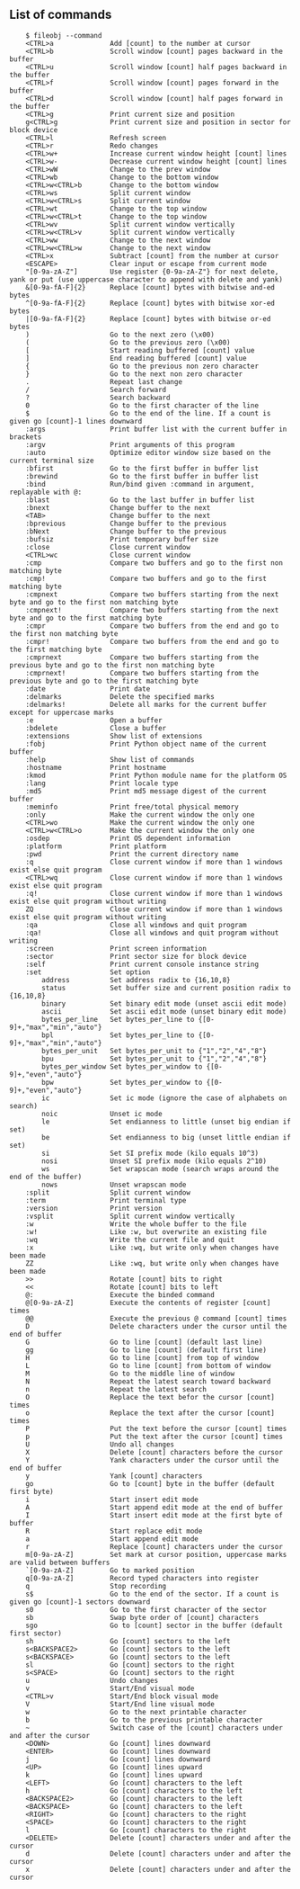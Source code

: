 ## List of commands

        $ fileobj --command
        <CTRL>a              Add [count] to the number at cursor
        <CTRL>b              Scroll window [count] pages backward in the buffer
        <CTRL>u              Scroll window [count] half pages backward in the buffer
        <CTRL>f              Scroll window [count] pages forward in the buffer
        <CTRL>d              Scroll window [count] half pages forward in the buffer
        <CTRL>g              Print current size and position
        g<CTRL>g             Print current size and position in sector for block device
        <CTRL>l              Refresh screen
        <CTRL>r              Redo changes
        <CTRL>w+             Increase current window height [count] lines
        <CTRL>w-             Decrease current window height [count] lines
        <CTRL>wW             Change to the prev window
        <CTRL>wb             Change to the bottom window
        <CTRL>w<CTRL>b       Change to the bottom window
        <CTRL>ws             Split current window
        <CTRL>w<CTRL>s       Split current window
        <CTRL>wt             Change to the top window
        <CTRL>w<CTRL>t       Change to the top window
        <CTRL>wv             Split current window vertically
        <CTRL>w<CTRL>v       Split current window vertically
        <CTRL>ww             Change to the next window
        <CTRL>w<CTRL>w       Change to the next window
        <CTRL>x              Subtract [count] from the number at cursor
        <ESCAPE>             Clear input or escape from current mode
        "[0-9a-zA-Z"]        Use register {0-9a-zA-Z"} for next delete, yank or put (use uppercase character to append with delete and yank)
        &[0-9a-fA-F]{2}      Replace [count] bytes with bitwise and-ed bytes
        ^[0-9a-fA-F]{2}      Replace [count] bytes with bitwise xor-ed bytes
        |[0-9a-fA-F]{2}      Replace [count] bytes with bitwise or-ed bytes
        )                    Go to the next zero (\x00)
        (                    Go to the previous zero (\x00)
        [                    Start reading buffered [count] value
        ]                    End reading buffered [count] value
        {                    Go to the previous non zero character
        }                    Go to the next non zero character
        .                    Repeat last change
        /                    Search forward
        ?                    Search backward
        0                    Go to the first character of the line
        $                    Go to the end of the line. If a count is given go [count]-1 lines downward
        :args                Print buffer list with the current buffer in brackets
        :argv                Print arguments of this program
        :auto                Optimize editor window size based on the current terminal size
        :bfirst              Go to the first buffer in buffer list
        :brewind             Go to the first buffer in buffer list
        :bind                Run/bind given :command in argument, replayable with @:
        :blast               Go to the last buffer in buffer list
        :bnext               Change buffer to the next
        <TAB>                Change buffer to the next
        :bprevious           Change buffer to the previous
        :bNext               Change buffer to the previous
        :bufsiz              Print temporary buffer size
        :close               Close current window
        <CTRL>wc             Close current window
        :cmp                 Compare two buffers and go to the first non matching byte
        :cmp!                Compare two buffers and go to the first matching byte
        :cmpnext             Compare two buffers starting from the next byte and go to the first non matching byte
        :cmpnext!            Compare two buffers starting from the next byte and go to the first matching byte
        :cmpr                Compare two buffers from the end and go to the first non matching byte
        :cmpr!               Compare two buffers from the end and go to the first matching byte
        :cmprnext            Compare two buffers starting from the previous byte and go to the first non matching byte
        :cmprnext!           Compare two buffers starting from the previous byte and go to the first matching byte
        :date                Print date
        :delmarks            Delete the specified marks
        :delmarks!           Delete all marks for the current buffer except for uppercase marks
        :e                   Open a buffer
        :bdelete             Close a buffer
        :extensions          Show list of extensions
        :fobj                Print Python object name of the current buffer
        :help                Show list of commands
        :hostname            Print hostname
        :kmod                Print Python module name for the platform OS
        :lang                Print locale type
        :md5                 Print md5 message digest of the current buffer
        :meminfo             Print free/total physical memory
        :only                Make the current window the only one
        <CTRL>wo             Make the current window the only one
        <CTRL>w<CTRL>o       Make the current window the only one
        :osdep               Print OS dependent information
        :platform            Print platform
        :pwd                 Print the current directory name
        :q                   Close current window if more than 1 windows exist else quit program
        <CTRL>wq             Close current window if more than 1 windows exist else quit program
        :q!                  Close current window if more than 1 windows exist else quit program without writing
        ZQ                   Close current window if more than 1 windows exist else quit program without writing
        :qa                  Close all windows and quit program
        :qa!                 Close all windows and quit program without writing
        :screen              Print screen information
        :sector              Print sector size for block device
        :self                Print current console instance string
        :set                 Set option
            address          Set address radix to {16,10,8}
            status           Set buffer size and current position radix to {16,10,8}
            binary           Set binary edit mode (unset ascii edit mode)
            ascii            Set ascii edit mode (unset binary edit mode)
            bytes_per_line   Set bytes_per_line to {[0-9]+,"max","min","auto"}
            bpl              Set bytes_per_line to {[0-9]+,"max","min","auto"}
            bytes_per_unit   Set bytes_per_unit to {"1","2","4","8"}
            bpu              Set bytes_per_unit to {"1","2","4","8"}
            bytes_per_window Set bytes_per_window to {[0-9]+,"even","auto"}
            bpw              Set bytes_per_window to {[0-9]+,"even","auto"}
            ic               Set ic mode (ignore the case of alphabets on search)
            noic             Unset ic mode
            le               Set endianness to little (unset big endian if set)
            be               Set endianness to big (unset little endian if set)
            si               Set SI prefix mode (kilo equals 10^3)
            nosi             Unset SI prefix mode (kilo equals 2^10)
            ws               Set wrapscan mode (search wraps around the end of the buffer)
            nows             Unset wrapscan mode
        :split               Split current window
        :term                Print terminal type
        :version             Print version
        :vsplit              Split current window vertically
        :w                   Write the whole buffer to the file
        :w!                  Like :w, but overwrite an existing file
        :wq                  Write the current file and quit
        :x                   Like :wq, but write only when changes have been made
        ZZ                   Like :wq, but write only when changes have been made
        >>                   Rotate [count] bits to right
        <<                   Rotate [count] bits to left
        @:                   Execute the binded command
        @[0-9a-zA-Z]         Execute the contents of register [count] times
        @@                   Execute the previous @ command [count] times
        D                    Delete characters under the cursor until the end of buffer
        G                    Go to line [count] (default last line)
        gg                   Go to line [count] (default first line)
        H                    Go to line [count] from top of window
        L                    Go to line [count] from bottom of window
        M                    Go to the middle line of window
        N                    Repeat the latest search toward backward
        n                    Repeat the latest search
        O                    Replace the text befor the cursor [count] times
        o                    Replace the text after the cursor [count] times
        P                    Put the text before the cursor [count] times
        p                    Put the text after the cursor [count] times
        U                    Undo all changes
        X                    Delete [count] characters before the cursor
        Y                    Yank characters under the cursor until the end of buffer
        y                    Yank [count] characters
        go                   Go to [count] byte in the buffer (default first byte)
        i                    Start insert edit mode
        A                    Start append edit mode at the end of buffer
        I                    Start insert edit mode at the first byte of buffer
        R                    Start replace edit mode
        a                    Start append edit mode
        r                    Replace [count] characters under the cursor
        m[0-9a-zA-Z]         Set mark at cursor position, uppercase marks are valid between buffers
        `[0-9a-zA-Z]         Go to marked position
        q[0-9a-zA-Z]         Record typed characters into register
        q                    Stop recording
        s$                   Go to the end of the sector. If a count is given go [count]-1 sectors downward
        s0                   Go to the first character of the sector
        sb                   Swap byte order of [count] characters
        sgo                  Go to [count] sector in the buffer (default first sector)
        sh                   Go [count] sectors to the left
        s<BACKSPACE2>        Go [count] sectors to the left
        s<BACKSPACE>         Go [count] sectors to the left
        sl                   Go [count] sectors to the right
        s<SPACE>             Go [count] sectors to the right
        u                    Undo changes
        v                    Start/End visual mode
        <CTRL>v              Start/End block visual mode
        V                    Start/End line visual mode
        w                    Go to the next printable character
        b                    Go to the previous printable character
        ~                    Switch case of the [count] characters under and after the cursor
        <DOWN>               Go [count] lines downward
        <ENTER>              Go [count] lines downward
        j                    Go [count] lines downward
        <UP>                 Go [count] lines upward
        k                    Go [count] lines upward
        <LEFT>               Go [count] characters to the left
        h                    Go [count] characters to the left
        <BACKSPACE2>         Go [count] characters to the left
        <BACKSPACE>          Go [count] characters to the left
        <RIGHT>              Go [count] characters to the right
        <SPACE>              Go [count] characters to the right
        l                    Go [count] characters to the right
        <DELETE>             Delete [count] characters under and after the cursor
        d                    Delete [count] characters under and after the cursor
        x                    Delete [count] characters under and after the cursor
